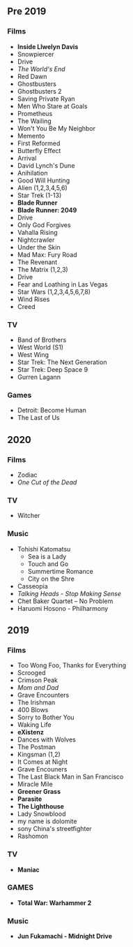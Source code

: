 ## Pre 2019

### Films
   - **Inside Llwelyn Davis**
   - Snowpiercer
   - Drive
   - *The World's End*
   - Red Dawn
   - Ghostbusters
   - Ghostbusters 2
   - Saving Private Ryan
   - Men Who Stare at Goals
   - Prometheus
   - The Wailing
   - Won't You Be My Neighbor
   - Memento
   - First Reformed
   - Butterfly Effect
   - Arrival
   - David Lynch's Dune
   - Anihilation 
   - Good Will Hunting
   - Alien (1,2,3,4,5,6)
   - Star Trek (1-13)
   - **Blade Runner**
   - **Blade Runner: 2049**
   - Drive
   - Only God Forgives
   - Vahalla Rising
   - Nightcrawler
   - Under the Skin
   - Mad Max: Fury Road
   - The Revenant
   - The Matrix (1,2,3)
   - Drive
   - Fear and Loathing in Las Vegas
   - Star Wars (1,2,3,4,5,6,7,8)
   - Wind Rises
   - Creed

### TV
   - Band of Brothers
   - West World (S1)
   - West Wing 
   - Star Trek: The Next Generation
   - Star Trek: Deep Space 9
   - Gurren Lagann

### Games
   - Detroit: Become Human
   - The Last of Us

## 2020

### Films
   - Zodiac
   - *One Cut of the Dead*

### TV
   - Witcher

### Music
   - Tohishi Katomatsu
     - Sea is a Lady
     - Touch and Go
     - Summertime Romance
     - City on the Shre
   - Casseopia
   - *Talking Heads - Stop Making Sense*
   - Chet Baker Quartet ‎– No Problem 
   - Haruomi Hosono - Philharmony
   
## 2019

### Films
   - Too Wong Foo, Thanks for Everything
   - Scrooged
   - Crimson Peak
   - *Mom and Dad*
   - Grave Encounters
   - The Irishman
   - 400 Blows
   - Sorry to Bother You
   - Waking Life
   - **eXistenz**
   - Dances with Wolves
   - The Postman
   - Kingsman (1,2)
   - It Comes at Night
   - Grave Encouners
   - The Last Black Man in San Francisco
   - Miracle Mile
   - **Greener Grass**
   - **Parasite**
   - **The Lighthouse**
   - Lady Snowblood
   - my name is dolomite
   - sony China's streetfighter 
   - Rashomon

### TV
   - **Maniac**

### GAMES
   - **Total War: Warhammer 2**

### Music
   - **Jun Fukamachi - Midnight Drive**
